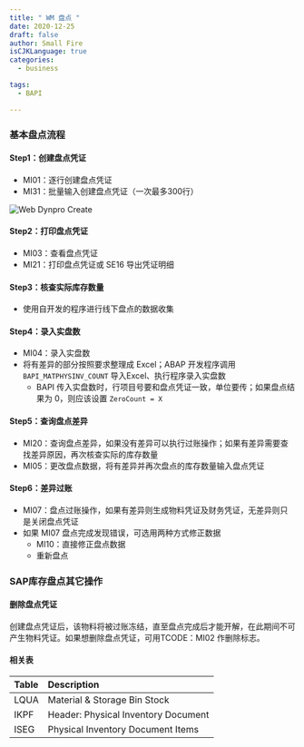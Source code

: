 ```yaml
---
title: " WM 盘点 "
date: 2020-12-25
draft: false
author: Small Fire
isCJKLanguage: true
categories: 
  - business

tags: 
  - BAPI

---
```


### 基本盘点流程

#### Step1：创建盘点凭证

- MI01：逐行创建盘点凭证
- MI31：批量输入创建盘点凭证（一次最多300行）

![Web Dynpro Create](/images/MM/CycleCount_1.png)

#### Step2：打印盘点凭证

- MI03：查看盘点凭证
- MI21：打印盘点凭证或 SE16 导出凭证明细

#### Step3：核查实际库存数量

- 使用自开发的程序进行线下盘点的数据收集

#### Step4：录入实盘数

-  MI04：录入实盘数
-  将有差异的部分按照要求整理成 Excel；ABAP 开发程序调用 `BAPI_MATPHYSINV_COUNT` 导入Excel、执行程序录入实盘数
   - BAPI 传入实盘数时，行项目号要和盘点凭证一致，单位要传；如果盘点结果为 0，则应该设置 `ZeroCount = X` 

#### Step5：查询盘点差异

- MI20：查询盘点差异，如果没有差异可以执行过账操作；如果有差异需要查找差异原因，再次核查实际的库存数量 
- MI05：更改盘点数据，将有差异并再次盘点的库存数量输入盘点凭证

#### Step6：差异过账

- MI07：盘点过账操作，如果有差异则生成物料凭证及财务凭证，无差异则只是关闭盘点凭证
- 如果 MI07 盘点完成发现错误，可选用两种方式修正数据
  - MI10：直接修正盘点数据
  - 重新盘点

### SAP库存盘点其它操作

#### 删除盘点凭证

创建盘点凭证后，该物料将被过账冻结，直至盘点完成后才能开解，在此期间不可产生物料凭证。如果想删除盘点凭证，可用TCODE：MI02 作删除标志。

#### 相关表

| Table | Description                         |
| :---- | :---------------------------------- |
| LQUA  | Material & Storage Bin Stock        |
| IKPF  | Header: Physical Inventory Document |
| ISEG  | Physical Inventory Document Items   |